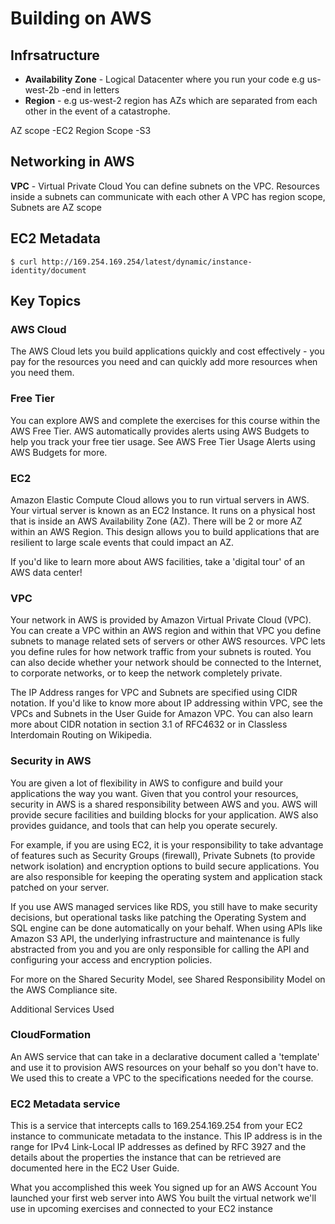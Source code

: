 # Building on AWS

## Infrsatructure

- **Availability Zone** - Logical Datacenter where you run your code e.g us-west-2b -end in letters
- **Region** - e.g us-west-2 region has AZs which are separated from each other in the event of a catastrophe.

AZ scope -EC2
Region Scope -S3

## Networking in AWS

**VPC** - Virtual Private Cloud
You can define subnets on the VPC. Resources inside a subnets can communicate with each other
A VPC has region scope, Subnets are AZ scope

## EC2 Metadata

    $ curl http://169.254.169.254/latest/dynamic/instance-identity/document

## Key Topics

### AWS Cloud

The AWS Cloud lets you build applications quickly and cost effectively - you pay for the resources you need and can quickly add more resources when you need them.

### Free Tier

You can explore AWS and complete the exercises for this course within the AWS Free Tier. AWS automatically provides alerts using AWS Budgets to help you track your free tier usage. See AWS Free Tier Usage Alerts using AWS Budgets for more.

### EC2

Amazon Elastic Compute Cloud allows you to run virtual servers in AWS.
Your virtual server is known as an EC2 Instance. It runs on a physical host that is inside an AWS Availability Zone (AZ). There will be 2 or more AZ within an AWS Region. This design allows you to build applications that are resilient to large scale events that could impact an AZ.

If you'd like to learn more about AWS facilities, take a 'digital tour' of an AWS data center!

### VPC

Your network in AWS is provided by Amazon Virtual Private Cloud (VPC). You can create a VPC within an AWS region and within that VPC you define subnets to manage related sets of servers or other AWS resources. VPC lets you define rules for how network traffic from your subnets is routed. You can also decide whether your network should be connected to the Internet, to corporate networks, or to keep the network completely private.

The IP Address ranges for VPC and Subnets are specified using CIDR notation. If you'd like to know more about IP addressing within VPC, see the VPCs and Subnets in the User Guide for Amazon VPC. You can also learn more about CIDR notation in section 3.1 of RFC4632 or in Classless Interdomain Routing on Wikipedia.

### Security in AWS

You are given a lot of flexibility in AWS to configure and build your applications the way you want. Given that you control your resources, security in AWS is a shared responsibility between AWS and you. AWS will provide secure facilities and building blocks for your application. AWS also provides guidance, and tools that can help you operate securely.

For example, if you are using EC2, it is your responsibility to take advantage of features such as Security Groups (firewall), Private Subnets (to provide network isolation) and encryption options to build secure applications. You are also responsible for keeping the operating system and application stack patched on your server.

If you use AWS managed services like RDS, you still have to make security decisions, but operational tasks like patching the Operating System and SQL engine can be done automatically on your behalf. When using APIs like Amazon S3 API, the underlying infrastructure and maintenance is fully abstracted from you and you are only responsible for calling the API and configuring your access and encryption policies.

For more on the Shared Security Model, see Shared Responsibility Model on the AWS Compliance site.

Additional Services Used

### CloudFormation

An AWS service that can take in a declarative document called a 'template' and use it to provision AWS resources on your behalf so you don't have to. We used this to create a VPC to the specifications needed for the course.

### EC2 Metadata service

This is a service that intercepts calls to 169.254.169.254 from your EC2 instance to communicate metadata to the instance. This IP address is in the range for IPv4 Link-Local IP addresses as defined by RFC 3927 and the details about the properties the instance that can be retrieved are documented here in the EC2 User Guide.

What you accomplished this week
You signed up for an AWS Account
You launched your first web server into AWS
You built the virtual network we'll use in upcoming exercises and connected to your EC2 instance
